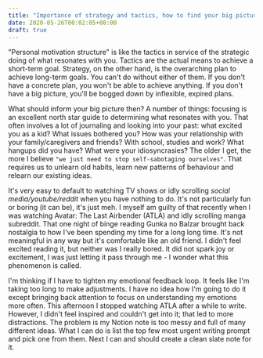 ```yaml
---
title: "Importance of strategy and tactics, how to find your big picture and me figuring out"
date: 2020-05-26T00:02:05+08:00
draft: true
---
```


"Personal motivation structure" is like the tactics in service of the strategic doing of what resonates with you. Tactics are the actual means to achieve a short-term goal. Strategy, on the other hand, is the overarching plan to achieve long-term goals. You can't do without either of them. If you don't have a concrete plan, you won't be able to achieve anything. If you don't have a big picture, you'll be bogged down by inflexible, expired plans. 

What should inform your big picture then? A number of things: focusing is an excellent north star guide to determining what resonates with you. That often involves a lot of journaling and looking into your past: what excited you as a kid? What issues bothered you? How was your relationship with your family/caregivers and friends? With school, studies and work? What hangups did you have? What were your idiosyncrasies? The older I get, the more I believe `"we just need to stop self-sabotaging ourselves"`. That requires us to unlearn old habits, learn new patterns of behaviour and relearn our existing ideas. 

It's very easy to default to watching TV shows or idly scrolling *social media/youtube/reddit* when you have nothing to do. It's not particularly fun or boring (it can be), it's just meh. I myself am guilty of that recently when I was watching Avatar: The Last Airbender (ATLA) and idly scrolling manga subreddit. That one night of binge reading Gunka no Balzar brought back nostalgia to how I've been spending my time for a long long time. It's not meaningful in any way but it's comfortable like an old friend. I didn't feel excited reading it, but neither was I really bored. It did not spark joy or excitement, I was just letting it pass through me - I wonder what this phenomenon is called.

I'm thinking if I have to tighten my emotional feedback loop. It feels like I'm taking too long to make adjustments. I have no idea how I'm going to do it except bringing back attention to focus on understanding my emotions more often. This afternoon I stopped watching ATLA after a while to write. However, I didn't feel inspired and couldn't get into it; that led to more distractions. The problem is my Notion note is too messy and full of many different ideas. What I can do is list the top few most urgent writing prompt and pick one from them. Next I can and should create a clean slate note for it.
